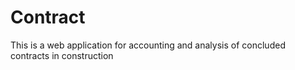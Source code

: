 # Contract
This is a web application for accounting and analysis of concluded contracts in construction
